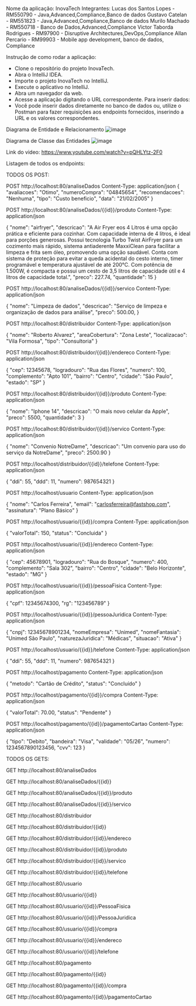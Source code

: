 Nome da aplicação: InovaTech
Integrantes:
Lucas dos Santos Lopes - RM550790 - Java,Advanced,Compliance,Banco de dados
Gustavo Catelan - RM551823 - Java,Advanced,Compliance,Banco de dados
Murilo Machado - RM550718 - Banco de Dados,Advanced,Compliance
Victor Taborda Rodrigues - RM97900 - Disruptive Architectures,DevOps,Compliance
Allan Percario - RM99903 - Mobile app development, banco de dados, Compliance

Instrução de como rodar a aplicação:
- Clone o repositório do projeto InovaTech.
- Abra o IntelliJ IDEA.
- Importe o projeto InovaTech no IntelliJ.
- Execute o aplicativo no IntelliJ.
- Abra um navegador da web.
- Acesse a aplicação digitando o URL correspondente.
Para inserir dados:
- Você pode inserir dados diretamente no banco de dados ou, utilize o Postman para fazer requisições aos endpoints fornecidos, inserindo a URL e os valores correspondentes.





Diagrama de Entidade e Relacionamento
![image](https://github.com/GustavoCatelan/JavaChallenge/assets/127765306/9b27c6f8-56f5-4ae9-971e-8c44dc2cb1a0)

Diagrama de Classe das Entidades
![image](https://github.com/GustavoCatelan/JavaChallenge/assets/127765306/ab5a381b-a173-461c-b02d-14c16ac143c9)

Link do video:
https://www.youtube.com/watch?v=pQHLYtz-2F0

Listagem de todos os endpoints:

TODOS OS POST:

POST http://localhost:80/analiseDados
Content-Type: application/json
{
  "avaliacoes": "Otimo",
  "numeroCompra": "04845654",
  "recomendacoes": "Nenhuma",
  "tipo": "Custo beneficio",
  "data": "21/02/2005"
}

POST http://localhost:80/analiseDados/{{id}}/produto
Content-Type: application/json

{
  "nome": "airfryer",
  "descricao": "A Air Fryer eos 4 Litros é uma opção prática e eficiente para cozinhar.
Com capacidade interna de 4 litros, é ideal para porções generosas.
Possui tecnologia Turbo Twist AirFryer para um cozimento mais rápido, sistema antiaderente MaxxiClean para facilitar a limpeza e frita sem óleo, promovendo uma opção saudável.
Conta com sistema de proteção para evitar a queda acidental do cesto interno, timer programável e temperatura ajustável de até 200°C.
Com potência de 1.500W, é compacta e possui um cesto de 3,5 litros de capacidade útil e 4 litros de capacidade total.",
  "preco": 227.74,
  "quantidade": 15
}

POST http://localhost:80/analiseDados/{{id}}/servico
Content-Type: application/json

{
  "nome": "Limpeza de dados",
  "descricao": "Serviço de limpeza e organização de dados para análise",
  "preco": 500.00,
 }

 POST http://localhost:80/distribuidor
Content-Type: application/json

{
  "nome": "Roberto Alvarez",
  "areaCobertura": "Zona Leste",
  "localizacao": "Vila Formosa",
  "tipo": "Consultoria"
}

POST http://localhost:80/distribuidor/{{id}}/endereco
Content-Type: application/json

{
  "cep":  12345678,
  "logradouro": "Rua das Flores",
  "numero": 100,
  "complemento": "Apto 101",
  "bairro": "Centro",
  "cidade": "São Paulo",
  "estado": "SP"
}

POST http://localhost:80/distribuidor/{{id}}/produto
Content-Type: application/json

{
  "nome": "Iphone 14",
  "descricao": "O mais novo celular da Apple",
  "preco": 5500,
  "quantidade": 3
}

POST http://localhost:80/distribuidor/{{id}}/servico
Content-Type: application/json

{
  "nome": "Convenio NotreDame",
  "descricao": "Um convenio para uso do serviço da NotreDame",
  "preco": 2500.90
}

POST http://localhost/distribuidor/{{id}}/telefone
Content-Type: application/json

{
  "ddi": 55,
  "ddd": 11,
  "numero": 987654321
}

POST http://localhost/usuario
Content-Type: application/json

{
  "nome": "Carlos Ferreira",
  "email": "carlosferreira@fastshop.com",
  "assinatura": "Plano Básico"
}

POST http://localhost/usuario/{{id}}/compra
Content-Type: application/json

{
  "valorTotal": 150,
  "status": "Concluida"
}

POST http://localhost/usuario/{{id}}/endereco
Content-Type: application/json

{
  "cep": 45678901,
  "logradouro": "Rua do Bosque",
  "numero": 400,
  "complemento": "Sala 302",
  "bairro": "Centro",
  "cidade": "Belo Horizonte",
  "estado": "MG"
}

POST http://localhost/usuario/{{id}}/pessoaFisica
Content-Type: application/json

{
  "cpf": 12345674300,
  "rg": "123456789"
}

POST http://localhost/usuario/{{id}}/pessoaJuridica
Content-Type: application/json

{
  "cnpj": 12345678901234,
  "nomeEmpresa": "Unimed",
  "nomeFantasia": "Unimed São Paulo",
  "naturezaJuridica": "Médicas",
  "situacao": "Ativa"
}

POST http://localhost/usuario/{{id}}/telefone
Content-Type: application/json

{
  "ddi": 55,
  "ddd": 11,
  "numero": 987654321
}

POST http://localhost/pagamento
Content-Type: application/json

{
  "metodo": "Cartão de Crédito",
  "status": "Concluído"
}

POST http://localhost/pagamento/{{id}}/compra
Content-Type: application/json

{
  "valorTotal": 70.00,
  "status": "Pendente"
}

POST http://localhost/pagamento/{{id}}/pagamentoCartao
Content-Type: application/json

{
  "tipo": "Debito",
  "bandeira": "Visa",
  "validade": "05/26",
  "numero": 1234567890123456,
  "cvv": 123
}

TODOS OS GETS:

GET http://localhost:80/analiseDados

GET http://localhost:80/analiseDados/{{id}}

GET http://localhost:80/analiseDados/{{id}}/produto

GET http://localhost:80/analiseDados/{{id}}/servico

GET http://localhost:80/distribuidor

GET http://localhost:80/distribuidor/{{id}}

GET http://localhost:80/distribuidor/{{id}}/endereco

GET http://localhost:80/distribuidor/{{id}}/produto

GET http://localhost:80/distribuidor/{{id}}/servico

GET http://localhost:80/distribuidor/{{id}}/telefone

GET http://localhost:80/usuario

GET http://localhost:80/usuario/{{id}}

GET http://localhost:80/usuario/{{id}}/PessoaFisica

GET http://localhost:80/usuario/{{id}}/PessoaJuridica

GET http://localhost:80/usuario/{{id}}/compra

GET http://localhost:80/usuario/{{id}}/endereco

GET http://localhost:80/usuario/{{id}}/telefone

GET http://localhost:80/pagamento

GET http://localhost:80/pagamento/{{id}}

GET http://localhost:80/pagamento/{{id}}/compra

GET http://localhost:80/pagamento/{{id}}/pagamentoCartao
